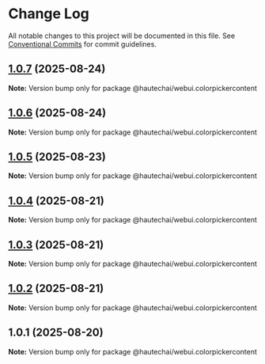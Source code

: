 # Change Log

All notable changes to this project will be documented in this file.
See [Conventional Commits](https://conventionalcommits.org) for commit guidelines.

## [1.0.7](https://github.com/HautechAI/webui/compare/@hautechai/webui.colorpickercontent@1.0.6...@hautechai/webui.colorpickercontent@1.0.7) (2025-08-24)

**Note:** Version bump only for package @hautechai/webui.colorpickercontent

## [1.0.6](https://github.com/HautechAI/webui/compare/@hautechai/webui.colorpickercontent@1.0.5...@hautechai/webui.colorpickercontent@1.0.6) (2025-08-24)

**Note:** Version bump only for package @hautechai/webui.colorpickercontent

## [1.0.5](https://github.com/HautechAI/webui/compare/@hautechai/webui.colorpickercontent@1.0.4...@hautechai/webui.colorpickercontent@1.0.5) (2025-08-23)

**Note:** Version bump only for package @hautechai/webui.colorpickercontent

## [1.0.4](https://github.com/HautechAI/webui/compare/@hautechai/webui.colorpickercontent@1.0.3...@hautechai/webui.colorpickercontent@1.0.4) (2025-08-21)

**Note:** Version bump only for package @hautechai/webui.colorpickercontent

## [1.0.3](https://github.com/HautechAI/webui/compare/@hautechai/webui.colorpickercontent@1.0.2...@hautechai/webui.colorpickercontent@1.0.3) (2025-08-21)

**Note:** Version bump only for package @hautechai/webui.colorpickercontent

## [1.0.2](https://github.com/HautechAI/webui/compare/@hautechai/webui.colorpickercontent@1.0.1...@hautechai/webui.colorpickercontent@1.0.2) (2025-08-21)

**Note:** Version bump only for package @hautechai/webui.colorpickercontent

## 1.0.1 (2025-08-20)

**Note:** Version bump only for package @hautechai/webui.colorpickercontent
